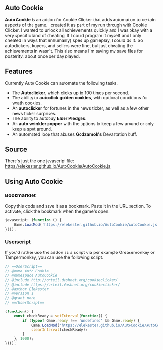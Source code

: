 ## Auto Cookie

**Auto Cookie** is an addon for Cookie Clicker that adds automation to certain aspects of the game. I created it as part of my run through with Cookie Clicker. I wanted to unlock all achievements quickly and I was okay with a very specific kind of cheating: If I could program it myself and I only cheated in ways that (inhumanly) sped up gameplay, I could do it. So autoclickers, buyers, and sellers were fine, but just cheating the achievements in wasn't. This also means I'm saving my save files for posterity, about once per day played.

## Features

Currently Auto Cookie can automate the following tasks.

* The **Autoclicker**, which clicks up to 100 times per second.
* The ability to **autoclick golden cookies**, with optional conditions for wrath cookies.
* An **autoclicker** for fortunes in the news ticker, as well as a few other news ticker surprises.
* The ability to autobuy **Elder Pledges**.
* An **auto wrinkler popper** with the options to keep a few around or only keep a spot around.
* An automated loop that abuses **Godzamok's** Devastation buff.

## Source

There's just the one javascript file: https://elekester.github.io/AutoCookie/AutoCookie.js

## Using Auto Cookie

### Bookmarklet

Copy this code and save it as a bookmark. Paste it in the URL section. To activate, click the bookmark when the game's open.

```javascript
javascript: (function () {
    Game.LoadMod('https://elekester.github.io/AutoCookie/AutoCookie.js');
}());
```

### Userscript

If you'd rather use the addon as a script via per example Greasemonkey or Tampermonkey, you can use the following script.

```javascript
// ==UserScript==
// @name Auto Cookie
// @namespace AutoCookie
// @include http://orteil.dashnet.org/cookieclicker/
// @include https://orteil.dashnet.org/cookieclicker/
// @author Elekester
// @version 1
// @grant none
// ==/UserScript==

(function() {
    const checkReady = setInterval(function() {
        if (typeof Game.ready !== 'undefined' && Game.ready) {
            Game.LoadMod('https://elekester.github.io/AutoCookie/AutoCookie.js');
            clearInterval(checkReady);
        }
    }, 1000);
})();
```
